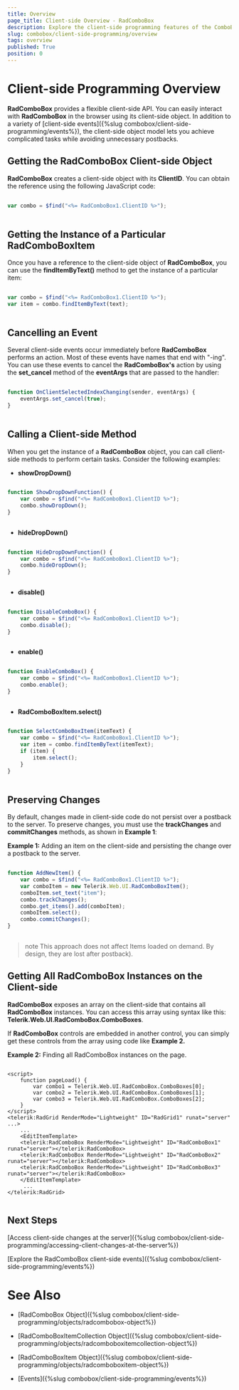 ```yaml
---
title: Overview
page_title: Client-side Overview - RadComboBox
description: Explore the client-side programming features of the ComboBox control for dynamic user interactions.
slug: combobox/client-side-programming/overview
tags: overview
published: True
position: 0
---
```


# Client-side Programming Overview



**RadComboBox** provides a flexible client-side API. You can easily interact with **RadComboBox** in the browser using its client-side object. In addition to a variety of [client-side events]({%slug combobox/client-side-programming/events%}), the client-side object model lets you achieve complicated tasks while avoiding unnecessary postbacks.

## Getting the RadComboBox Client-side Object

**RadComboBox** creates a client-side object with its **ClientID**. You can obtain the reference using the following JavaScript code:

````JavaScript
	     
var combo = $find("<%= RadComboBox1.ClientID %>");
				
````



## Getting the Instance of a Particular RadComboBoxItem

Once you have a reference to the client-side object of **RadComboBox**, you can use the **findItemByText()** method to get the instance of a particular item:

````JavaScript
	
var combo = $find("<%= RadComboBox1.ClientID %>");
var item = combo.findItemByText(text);
				
````



## Cancelling an Event

Several client-side events occur immediately before **RadComboBox** performs an action. Most of these events have names that end with "-ing". You can use these events to cancel the **RadComboBox's** action by using the **set_cancel** method of the **eventArgs** that are passed to the handler:

````JavaScript
	
function OnClientSelectedIndexChanging(sender, eventArgs) {
	eventArgs.set_cancel(true);
}
				
````



## Calling a Client-side Method

When you get the instance of a **RadComboBox** object, you can call client-side methods to perform certain tasks. Consider the following examples:

* **showDropDown()**

````JavaScript
	
function ShowDropDownFunction() {
	var combo = $find("<%= RadComboBox1.ClientID %>");
	combo.showDropDown();
}
				
````



* **hideDropDown()**

````JavaScript
	
function HideDropDownFunction() {
	var combo = $find("<%= RadComboBox1.ClientID %>");
	combo.hideDropDown();
}
				
````



* **disable()**

````JavaScript
	
function DisableComboBox() {
	var combo = $find("<%= RadComboBox1.ClientID %>");
	combo.disable();
}
				
````



* **enable()**

````JavaScript
	
function EnableComboBox() {
	var combo = $find("<%= RadComboBox1.ClientID %>");
	combo.enable();
}
				
````



* **RadComboBoxItem.select()**

````JavaScript
	
function SelectComboBoxItem(itemText) {
	var combo = $find("<%= RadComboBox1.ClientID %>");
	var item = combo.findItemByText(itemText);
	if (item) {
		item.select();
	}
}
				
````



## Preserving Changes

By default, changes made in client-side code do not persist over a postback to the server. To preserve changes, you must use the **trackChanges** and **commitChanges** methods, as shown in **Example 1**:

**Example 1:** Adding an item on the client-side and persisting the change over a postback to the server.

````JavaScript
	
function AddNewItem() {
	var combo = $find("<%= RadComboBox1.ClientID %>");
	var comboItem = new Telerik.Web.UI.RadComboBoxItem();
	comboItem.set_text("item");
	combo.trackChanges();
	combo.get_items().add(comboItem);
	comboItem.select();
	combo.commitChanges();
}
				
````



>note This approach does not affect Items loaded on demand. By design, they are lost after postback).
>


## Getting All RadComboBox Instances on the Client-side

**RadComboBox** exposes an array on the client-side that contains all **RadComboBox** instances. You can access this array using syntax like this: **Telerik.Web.UI.RadComboBox.ComboBoxes**.

If **RadComboBox** controls are embedded in another control, you can simply get these controls from the array using code like **Example 2.**

**Example 2:** Finding all RadComboBox instances on the page.

````ASPNET
	     
<script>
	function pageLoad() {
		var combo1 = Telerik.Web.UI.RadComboBox.ComboBoxes[0];
		var combo2 = Telerik.Web.UI.RadComboBox.ComboBoxes[1];
		var combo3 = Telerik.Web.UI.RadComboBox.ComboBoxes[2];
	}
</script>
<telerik:RadGrid RenderMode="Lightweight" ID="RadGrid1" runat="server" ...>    
	...     
	<EditItemTemplate>        
	<telerik:RadComboBox RenderMode="Lightweight" ID="RadComboBox1" runat="server"></telerik:RadComboBox>        
	<telerik:RadComboBox RenderMode="Lightweight" ID="RadComboBox2" runat="server"></telerik:RadComboBox>        
	<telerik:RadComboBox RenderMode="Lightweight" ID="RadComboBox3" runat="server"></telerik:RadComboBox>    
	</EditItemTemplate>   
	 ...
</telerik:RadGrid>
				
````

## Next Steps

[Access client-side changes at the server]({%slug combobox/client-side-programming/accessing-client-changes-at-the-server%})

[Explore the RadComboBox client-side events]({%slug combobox/client-side-programming/events%})

# See Also

 * [RadComboBox Object]({%slug combobox/client-side-programming/objects/radcombobox-object%})

 * [RadComboBoxItemCollection Object]({%slug combobox/client-side-programming/objects/radcomboboxitemcollection-object%})

 * [RadComboBoxItem Object]({%slug combobox/client-side-programming/objects/radcomboboxitem-object%})

 * [Events]({%slug combobox/client-side-programming/events%})
